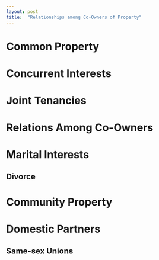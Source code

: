 ```yaml
---
layout: post
title:  "Relationships among Co-Owners of Property"
---
```


# Common Property

# Concurrent Interests

# Joint Tenancies

# Relations Among Co-Owners

# Marital Interests

## Divorce

# Community Property

# Domestic Partners

## Same-sex Unions